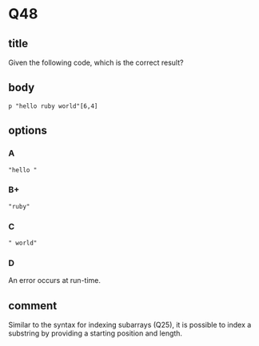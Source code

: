 # Q48

## title

Given the following code, which is the correct result?

## body

```
p "hello ruby world"[6,4]
```

## options

### A

`"hello "`

### B+

`"ruby"`

### C

`" world"`

### D

An error occurs at run-time.

## comment

Similar to the syntax for indexing subarrays (Q25), it is possible to index a substring by providing a starting position and length.
